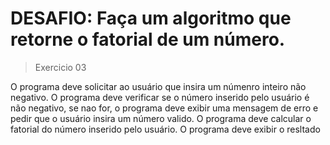 <h1>DESAFIO: Faça um algoritmo que retorne o fatorial de um número.</h1>

> Exercicio 03
> 
O programa deve solicitar ao usuário que insira um númenro inteiro não negativo.
O programa deve verificar se o número inserido pelo usuário é não negativo, se nao for, o programa deve exibir uma mensagem de erro e pedir que o usuário insira um número valido.
O programa deve calcular o fatorial do número inserido pelo usuário.
O programa deve exibir o resltado
